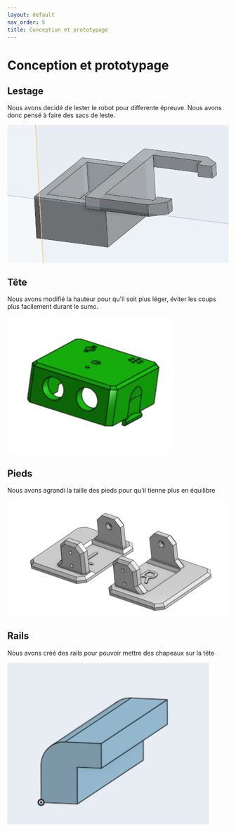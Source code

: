 ```yaml
---
layout: default
nav_order: 5
title: Conception et prototypage
---
```


# Conception et prototypage

## Lestage

Nous avons decidé de lester le robot pour differente épreuve. Nous avons donc pensé à faire des sacs de leste.

![Leste Image](images/leste.png)

## Tête

Nous avons modifié la hauteur pour qu'il soit plus léger, éviter les coups plus facilement durant le sumo.

![Tete Image](images/tete.png)


## Pieds

Nous avons agrandi la taille des pieds pour qu'il tienne plus en équilibre

![Pied Image](images/pieds.png)

## Rails

Nous avons créé des rails pour pouvoir mettre des chapeaux sur la tête

![Rail Image](images/rails.png)



